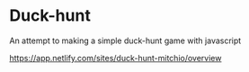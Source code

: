 # Duck-hunt
An attempt to making a simple duck-hunt game with javascript

https://app.netlify.com/sites/duck-hunt-mitchio/overview
